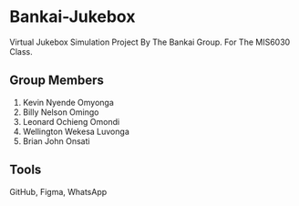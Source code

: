 # Bankai-Jukebox
 Virtual Jukebox Simulation Project By The Bankai Group. For The MIS6030 Class.

 ## Group Members
 1. Kevin Nyende Omyonga
 2. Billy Nelson Omingo
 3. Leonard Ochieng Omondi
 4. Wellington Wekesa Luvonga
 5. Brian John Onsati

 ## Tools
 GitHub, Figma, WhatsApp

